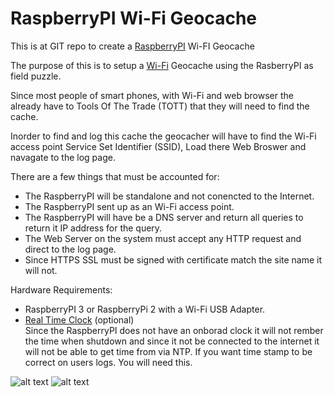 # RaspberryPI Wi-Fi Geocache 

This is at GIT repo to create a [RaspberryPI](https://www.raspberrypi.org/) Wi-FI Geocache

The purpose of this is to setup a [Wi-Fi](https://en.wikipedia.org/wiki/Wi-Fi) Geocache using the RasberryPI as field puzzle. 

Since most people of smart phones, with Wi-Fi and web browser the already have to Tools Of The Trade (TOTT) that they will need to find the cache.

Inorder to find and log this cache the geocacher will have to find the Wi-Fi access point Service Set Identifier (SSID), Load there Web Broswer and navagate to the log page.

There are a few things that must be accounted for:
 * The RaspberryPI will be standalone and not conencted to the Internet.
 * The RaspberryPI sent up as an Wi-Fi access point.
 * The RaspberryPI will have be a DNS server and return all queries to return it IP address for the query.
 * The Web Server on the system must accept any HTTP request and direct to the log page.
 * Since HTTPS SSL must be signed with certificate match the site name it will not.

Hardware Requirements:
* RaspberryPI 3 or RaspberryPi 2 with a Wi-Fi USB Adapter. 
* [Real Time Clock](http://www.piface.org.uk/products/piface_clock/) (optional)  
  Since the RaspberryPI does not have an onborad clock it will not rember the time when shutdown and since it not be connected to the internet it will not be able to get time from via NTP. If you want time stamp to be correct on users logs. You will need this.

![alt text](https://www.raspberrypi.org/wp-content/uploads/2012/03/raspberry-pi-logo-212x250.png "RaspberryPI")
![alt text](https://www.geocaching.com/play/Content/images/touch/touch-icon-192x192.png "Geocache")
